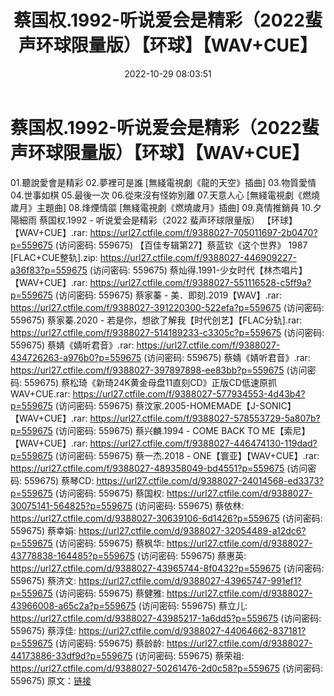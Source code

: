 ﻿---
title: 蔡国权.1992-听说爱会是精彩（2022蜚声环球限量版）【环球】【WAV+CUE】
date: 2022-10-29 08:03:51
categories: WAV车载音乐、镜像
tags: 华语中文
---
# 蔡国权.1992-听说爱会是精彩（2022蜚声环球限量版）【环球】【WAV+CUE】

01.聽說愛會是精彩
02.夢裡可是誰 [無綫電視劇《龍的天空》插曲]
03.物質愛情
04.世事如棋
05.最後一次
06.從來沒有怪妳別離
07.天意人心 [無綫電視劇《燃燒歲月》主題曲]
08.烽煙情燄 [無綫電視劇《燃燒歲月》插曲]
09.真情推銷員
10.夕陽細雨
蔡国权.1992 - 听说爱会是精彩（2022 蜚声环球限量版） 【环球】【WAV+CUE】.rar: https://url27.ctfile.com/f/9388027-705011697-2b0470?p=559675
(访问密码: 559675)
【百佳专辑第27】蔡蓝钦《这个世界》 1987 [FLAC+CUE整轨].zip: https://url27.ctfile.com/f/9388027-446909227-a36f83?p=559675
(访问密码: 559675)
蔡灿得.1991-少女时代【林杰唱片】【WAV+CUE】.rar: https://url27.ctfile.com/f/9388027-551116528-c5ff9a?p=559675
(访问密码: 559675)
蔡家蓁 - 美．即刻.2019【WAV】.rar: https://url27.ctfile.com/f/9388027-391220300-522efa?p=559675
(访问密码: 559675)
蔡家蓁.2020 - 若是你，想欲了解我【时代创艺】【FLAC分轨].rar: https://url27.ctfile.com/f/9388027-514189233-c3305c?p=559675
(访问密码: 559675)
蔡婧《婧听君音》.rar: https://url27.ctfile.com/f/9388027-434726263-a976b0?p=559675
(访问密码: 559675)
蔡婧《婧听君音》.rar: https://url27.ctfile.com/f/9388027-397897898-ee83bb?p=559675
(访问密码: 559675)
蔡松琦《新琦24K黄金母盘11直刻CD》正版CD低速原抓WAV+CUE.rar: https://url27.ctfile.com/f/9388027-577934553-4d43b4?p=559675
(访问密码: 559675)
蔡汶家.2005-HOMEMADE【J-SONIC】【WAV+CUE】.rar: https://url27.ctfile.com/f/9388027-578553729-5a807b?p=559675
(访问密码: 559675)
蔡兴麟.1994 - COME BACK TO ME【索尼】【WAV+CUE】.rar: https://url27.ctfile.com/f/9388027-446474130-119dad?p=559675
(访问密码: 559675)
蔡一杰.2018 - ONE【寰亚】【WAV+CUE】.rar: https://url27.ctfile.com/f/9388027-489358049-bd4551?p=559675
(访问密码: 559675)
蔡琴CD: https://url27.ctfile.com/d/9388027-24014568-ed3373?p=559675
(访问密码: 559675)
蔡国权: https://url27.ctfile.com/d/9388027-30075141-564825?p=559675
(访问密码: 559675)
蔡依林: https://url27.ctfile.com/d/9388027-30639106-6d1426?p=559675
(访问密码: 559675)
蔡幸娟: https://url27.ctfile.com/d/9388027-32054489-a12dc6?p=559675
(访问密码: 559675)
蔡枫华: https://url27.ctfile.com/d/9388027-43778838-164485?p=559675
(访问密码: 559675)
蔡惠英: https://url27.ctfile.com/d/9388027-43965744-8f0432?p=559675
(访问密码: 559675)
蔡济文: https://url27.ctfile.com/d/9388027-43965747-991ef1?p=559675
(访问密码: 559675)
蔡健雅: https://url27.ctfile.com/d/9388027-43966008-a65c2a?p=559675
(访问密码: 559675)
蔡立儿: https://url27.ctfile.com/d/9388027-43985217-1a6dd5?p=559675
(访问密码: 559675)
蔡淳佳: https://url27.ctfile.com/d/9388027-44064662-837181?p=559675
(访问密码: 559675)
蔡龄龄: https://url27.ctfile.com/d/9388027-44173886-33df9d?p=559675
(访问密码: 559675)
蔡荣祖: https://url27.ctfile.com/d/9388027-50261476-2d0c58?p=559675
(访问密码: 559675)
原文：[链接](https://blog.sina.com.cn/s/blog_1647c7e760103101f.html)